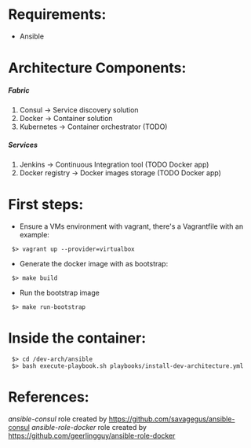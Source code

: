 # Requirements:
- Ansible

# Architecture Components:
##### Fabric
1. Consul -> Service discovery solution
2. Docker -> Container solution
3. Kubernetes -> Container orchestrator (TODO)

##### Services
1. Jenkins -> Continuous Integration tool (TODO Docker app)
2. Docker registry -> Docker images storage (TODO Docker app)

# First steps:
- Ensure a VMs environment with vagrant, there's a Vagrantfile with an example:
```shell
 $> vagrant up --provider=virtualbox
```
- Generate the docker image with as bootstrap:
```shell
 $> make build
```
- Run the bootstrap image
```shell
 $> make run-bootstrap
```
# Inside the container:
```shell
 $> cd /dev-arch/ansible
 $> bash execute-playbook.sh playbooks/install-dev-architecture.yml
```

# References:
*ansible-consul* role created by https://github.com/savagegus/ansible-consul
*ansible-role-docker* role created by https://github.com/geerlingguy/ansible-role-docker
